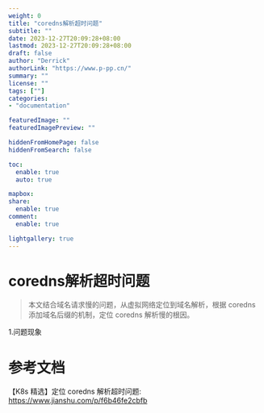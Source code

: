```yaml
---
weight: 0
title: "coredns解析超时问题"
subtitle: ""
date: 2023-12-27T20:09:28+08:00
lastmod: 2023-12-27T20:09:28+08:00
draft: false
author: "Derrick"
authorLink: "https://www.p-pp.cn/"
summary: ""
license: ""
tags: [""]
categories: 
- "documentation"

featuredImage: ""
featuredImagePreview: ""

hiddenFromHomePage: false
hiddenFromSearch: false

toc:
  enable: true
  auto: true

mapbox:
share:
  enable: true
comment:
  enable: true

lightgallery: true
---
```


# coredns解析超时问题
> 本文结合域名请求慢的问题，从虚拟网络定位到域名解析，根据 coredns 添加域名后缀的机制，定位 coredns 解析慢的根因。

1.问题现象



# 参考文档
【K8s 精选】定位 coredns 解析超时问题: https://www.jianshu.com/p/f6b46fe2cbfb